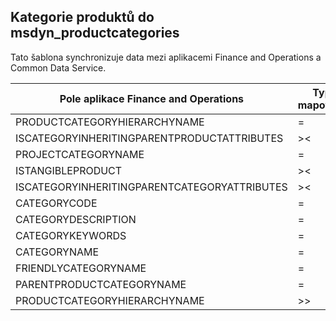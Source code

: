 ## <a name="product-categories-to-msdyn_productcategories"></a>Kategorie produktů do msdyn_productcategories

Tato šablona synchronizuje data mezi aplikacemi Finance and Operations a Common Data Service.

Pole aplikace Finance and Operations | Typ mapování | Jiné pole Dynamics 365 | Výchozí hodnota
---|---|---|---
PRODUCTCATEGORYHIERARCHYNAME | = | msdyn_hierarchy.msdyn_name | 
ISCATEGORYINHERITINGPARENTPRODUCTATTRIBUTES | >< | msdyn_isinheritingparentproductattributes | 
PROJECTCATEGORYNAME | = | msdyn_projectcategoryname | 
ISTANGIBLEPRODUCT | >< | msdyn_istangibleproduct | 
ISCATEGORYINHERITINGPARENTCATEGORYATTRIBUTES | >< | msdyn_isinheritingparentcategoryattributes | 
CATEGORYCODE | = | msdyn_code | 
CATEGORYDESCRIPTION | = | msdyn_description | 
CATEGORYKEYWORDS | = | msdyn_keywords | 
CATEGORYNAME | = | msdyn_name | 
FRIENDLYCATEGORYNAME | = | msdyn_friendlycategoryname | 
PARENTPRODUCTCATEGORYNAME | = | msdyn_parentproductcategory.msdyn_name | 
PRODUCTCATEGORYHIERARCHYNAME | >> | msdyn_parentproductcategory.msdyn_hierarchy.msdyn_name | 
